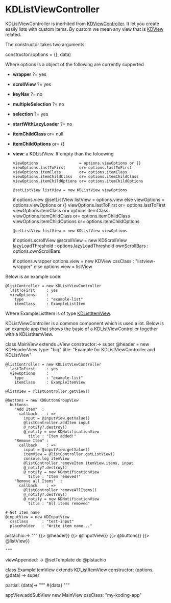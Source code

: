 # KDListViewController

KDListViewController is inerhited from
[KDViewController](/core/KDViewController). It let you create easily lists with
custom items. By custom we mean any view that is [KDView](/core/KDView) related.

The constructor takes two arguments:

  constructor:(options = {}, data)

Where options is a object of the following are currently supperted

* **wrapper**             ?= yes
* **scrollView**          ?= yes
* **keyNav**              ?= no
* **multipleSelection**   ?= no
* **selection**           ?= yes
* **startWithLazyLoader** ?= no
* **itemChildClass**     or= null
* **itemChildOptions**   or= {}
* **view**: a KDListView. If empty than the foloowing 

      viewOptions                  = options.viewOptions or {}
      viewOptions.lastToFirst      or= options.lastToFirst
      viewOptions.itemClass        or= options.itemClass
      viewOptions.itemChildClass   or= options.itemChildClass
      viewOptions.itemChildOptions or= options.itemChildOptions

      @setListView listView = new KDListView viewOptions





    if options.view
      @setListView listView = options.view
    else
      viewOptions                  = options.viewOptions or {}
      viewOptions.lastToFirst      or= options.lastToFirst
      viewOptions.itemClass        or= options.itemClass
      viewOptions.itemChildClass   or= options.itemChildClass
      viewOptions.itemChildOptions or= options.itemChildOptions

      @setListView listView = new KDListView viewOptions

    if options.scrollView
      @scrollView = new KDScrollView
        lazyLoadThreshold : options.lazyLoadThreshold
        ownScrollBars     : options.ownScrollBars

    if options.wrapper
      options.view = new KDView cssClass : "listview-wrapper"
    else
      options.view = listView

Below is an example code:

    @listController = new KDListViewController
      lastToFirst     : yes
      viewOptions     :
        type          : "example-list"
        itemClass     : ExampleListItem

Where ExampleListItem is of type
[KDListItemView](/framework/list/KDListItemView).

KDListViewController is a common component which is used a lot.  Below is an
example app that shows the basic of a KDListViewController together with a
KDListItemView. 

class MainView extends JView
  constructor:->
    super
    @header = new KDHeaderView
      type: "big"
      title: "Example for KDListViewController and KDListView"

    @listController = new KDListViewController
      lastToFirst     : yes
      viewOptions     :
        type          : "example-list"
        itemClass     : ExampleItemView
        
    @listView = @listController.getView()

    @buttons = new KDButtonGroupView
      buttons: 
        "Add Item"  :
          callback    : =>
            input = @inputView.getValue()
            @listController.addItem input
            @_notify?.destroy()
            @_notify = new KDNotificationView
              title : "Item added!"
        "Remove Item" :
          callback    : =>
            input = @inputView.getValue()
            itemView = @listController.getListView()
            console.log itemView
            @listController.removeItem itemView.items, input
            @_notify?.destroy()
            @_notify = new KDNotificationView
              title : "Item removed!"
        "Remove all Items"  :
          callback    : =>
            @listController.removeAllItems()
            @_notify?.destroy()
            @_notify = new KDNotificationView
              title : "All items removed"
              
    # Get item name
    @inputView = new KDInputView
      cssClass      : "test-input"
      placeholder   : "Write item name..."
          
  pistachio:->
    """
    {{> @header}}
    {{> @inputView}}
    {{> @buttons}}
    {{> @listView}} 

    """
  viewAppended: ->
    @setTemplate do @pistachio

class ExampleItemView extends KDListItemView
  constructor: (options, @data) ->
    super
    
  partial: (data)-> 
    """
    #{data}
    """

appView.addSubView new MainView
  cssClass: "my-koding-app"
